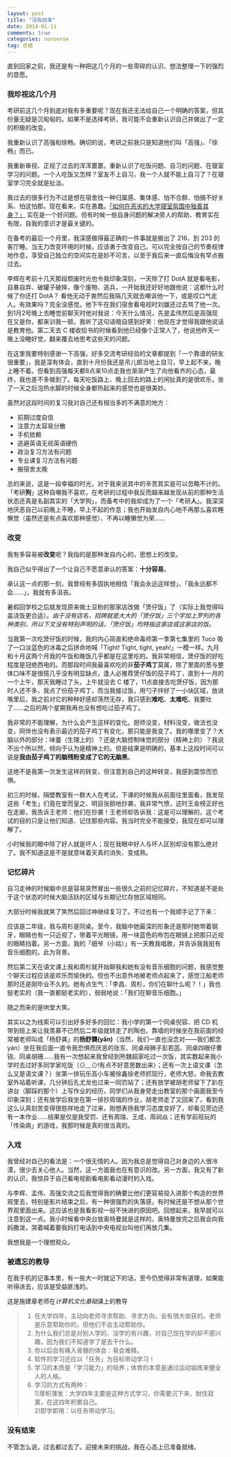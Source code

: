 ```yaml
---
layout: post
title: "没有结束"
date: 2014-01-11
comments: true
categories: nonsense
tag: 总结
---
```

直到回家之前，我还是有一种把这几个月的一些零碎的认识、想法整理一下的强烈的意愿。

<!-- more -->

### 我珍视这几个月 ###
考研前这几个月到底对我有多重要呢？现在我还无法给自己一个明确的答案，但其份量无疑是沉甸甸的。如果不是选择考研，我可能不会重新认识自己并做出了一定的积极的改变。

我重新认识了高强和徐畅。确切的说，考研之前我只是知道他们叫「高强」、「徐畅」而已。

我重新审视、正视了过去的浑浑噩噩。重新认识了吃饭问题、自习的问题、在寝室学习的问题。一个人吃饭又怎样？室友不上自习，我一个人就不能上自习了？在寝室学习完全就是扯淡。

我过去的很多行为不过是想在宿舍找一种归属感、集体感、怕不合群、怕搞不好关系、怕这怕那。现在看来，实在愚蠢。[「如何在恶劣的大学寝室氛围中独善其身？」](http://www.zhihu.com/question/22376248)
实在是一个好问题。但有时候一些自身问题的解决旁人的帮助、教育实在有限，自我的意识才是最关键的。

在备考的最后一个月里，我深感做得最正确的一件事就是搬出了 216，到 203 的客厅睡。当无力改变环境的时候，应该勇于改变自己。可以完全按自己的节奏规律地作息，享受自己独立的空间实在是妙不可言。以至于我后来一直后悔没有早点搬过去。

李辉在考前十几天那段颓废时光也令我印象深刻，一天除了打 DotA 就是看电影，自暴自弃、破罐子破摔，像个废物、逃兵，一开始我还好好地跟他说：这都什么时候了你还打 DotA？ 看他无动于衷然后我隔几天就去嘲讽他一下，或是叹口气走人。有效果吗？完全没感觉。他下午在我们宿舍看电视时刘雄还过去骂了他一次。到1月2号晚上去睡觉前聊天时他对我说：今天什么情况，先是孟伟然后是高强现在又是你，都来训我一顿。我听了这句话暗自感到好笑：他现在才觉得我跟他说话是教育他。第二天去 C 楼收拾书的时候看到他已经像个正常人了，他说他昨天一晚上没睡好觉，翻来覆去地思考这些天的问题。

在这里我要特别感谢一下高强，好多交流考研经验的文章都提到「一个靠谱的研友很重要」，我是深有体会，直到十月份我还是吊儿郎当地上自习，早上起不来，晚上睡不着。但看到高强每天都8点来10点走我也渐渐产生了向他看齐的心态，最终，我也差不多做到了。每天吃饭路上、晚上回去的路上的闲扯真的是很欢乐，坐了一天之后泡热水脚的时候全身都热起来的感觉也是很美妙。

虽然对这段时间的复习我对自己还有相当多的不满意的地方：

- 前期过度自信
- 注意力太容易分散
- 手机依赖
- 逃避英语无视英语硬伤
- 政治复习方法有问题
- 专业课复习方法有问题
- 搬宿舍太晚


总的来说，这是一段幸福的时光，对于我来说其中的辛苦其实是可以忽略不计的。「考研**狗**」这种自嘲我不喜欢，在考研的过程中我反而越来越发现从前的那种生活状态还真是名副其实的「大学狗」，而备考中的我却成为了一个「考研**人**」。我深深地厌恶自己以前晚上不睡，早上不起的作息；我也开始发自内心地不再那么喜欢睡懒觉（虽然还是有点喜欢那种感觉）、不再以睡懒觉为荣……


### 改变 ###
我有多容易被**改变**呢？我指的是那种发自内心的，思想上的改变。

我自己似乎得出了一个让自己不愿意承认的答案：**十分容易**。

承认这一点的那一刻，我曾经有多固执地相信「我会永远这样想」、「我永远都不会……」，我就有多沮丧。


暑假回学校之后就发现原来做土豆粉的那家店改做「煲仔饭」了（实际上我觉得叫盖浇饭更合适）。*由于没有店名，招牌就是大大的「煲仔饭」三个字加上罗列的各种类别，所以下文没有特别声明的话，「煲仔饭」均特指这家店或这家店的饭。*

当我第一次吃煲仔饭的时候，我的内心简直和绝命毒师第一季第七集里的 Tuco 吸了一口淡蓝色的冰毒之后拼命地喊「Tight! Tight, tight, yeah!」一模一样。九月和十月这两个月我的午饭和晚饭几乎都是在这里吃的。我非常相信，煲仔饭的好吃程度是冠绝西电的。而那段时间我最喜欢吃的非**茄子鸡丁**莫属，除了里面的葱与整体口味不是很搭几乎没有明显缺点，逢人必推荐煲仔饭的茄子鸡丁，直到十一月的一个上午，那天我睡过了头，上午就没去 C 楼了，11点直接去吃煲仔饭，因为那时人还不多，我点了份茄子鸡丁，而当我接过饭，用勺子拌好了一小块区域，放进嘴里后，我之前对它的种种好感却荡然无存，我只感到**难吃**、**太难吃**，我要吐了……之后的两个星期我再也没有想吃过茄子鸡丁。

我非常的不能理解，为什么会产生这样的变化。厨师没变，材料没变，做法也没变，同伴也没有表示最近的茄子鸡丁有变化，那只能是我变了。我的哪里变了？大脑以外的部分：味蕾（生理上的）？还是大脑控制味觉的部分（精神上的）？我说不出个所以然，倾向于认为是精神上的。但是结果是明确的，基本上这段时间可以说是**我由茄子鸡丁的脑残粉变成了它的无脑黑**。

这绝不是我第一次发生这样的转变，但注意到自己的这种转变，我感到震惊而恐惧。

初三的时候，隔壁教室有一群大人在考试，下课的时候我从前面往里面看，我发现这些「考生」们竟在堂而皇之、明目张胆地抄袭，我非常气愤，这时王金榜正好也在走廊，我告诉王老师：他们在抄袭！王老师却告诉我：这是可以理解的，这个考试的目的只是让他们知道、记住那些内容。我当时完全不能接受，我现在却可以理解了。

小时候我的眼中除了好人就是坏人；现在我眼中好人与坏人区别却没有那么绝对了。我不知道这是不是就意味着天真的消失、变成熟。

### 记忆碎片 ###

自习走神的时候脑中总是容易突然冒出一些很久之前的记忆碎片，不知道是不是处于这个状态的时候大脑活跃的区域与长期记忆存放区域相同。

大部分时候我就笑了笑然后回过神继续复习了。不过也有一个我顺手记了下来：

应该是二年级，我与周杉是同桌。至今，我脑中她最深的形象还是那时她带着钢牙，眼睛也有一只近视了，带着平光眼镜，用一块蓝色的布包在眼镜上把那只近视的眼睛挡着。另一方面，我的「细爷（小姑）」有一天教我唱歌，并告诉我我挺有音乐细胞的。此为背景。

然后第二天在语文课上我和周杉就开始聊我和她有没有音乐细胞的问题，我感觉整个聊天过程应该是欢乐而愉快的。但也不出意外地被老师点起来了，感觉江船老师那时还是刚毕业不久的。她有点生气：「李昌、周杉，你们在聊什么呢？！」我也挺老实的（我一直都挺老实的），弱弱地说：「我们在聊音乐细胞。」

随之而来的是哄堂大笑。


其实以之为线索可以引出好多好多的回忆：我小学的第一个同桌倪容、把 CD 机带到班上来让我羡慕不已然后二年级就转走了的陶也、靠墙的时候坐在我前面的经常被老师叫成「杨舒龚」的**杨舒龑(yǎn)**（当然，我们一直也没念对——我们都念 yán）坐在我后面一直令我恐惧而厌恶的张东、同桌母狮子彭若菡、同桌四眼仔曹锐、同桌胡珊……我有一次想起来我曾经到熊魏超家吃过一次饭，其实数起来我小学时去过好多同学家吃饭（⊙﹏⊙!有点不好意思数出来）；还有一次上语文课（怎么又是语文课？）坐第一排玩乐高小车被徐鑫徐老师抓现行，老师大怒，命我去教室外站着听课，几分钟后孔尤龙也过来一同罚站了；还有放学被胡老师留下了趴在讲台（脚踩的那个）上写作业的经历，同学们从我身旁走出教室的那个画面我至今印象深刻；还有放学后我坐在第一排抄周瑞的作业，胡老师走了又回来了，看到我这么认真刻苦变得很慈祥地走了过来，刚想表扬我学习态度变好了，却看见旁边还有一本作业……结果是仅是我受罚、还有周瑞、王成、周祠焱；还有学前班玩的「传染病」的游戏，我那时候是真的很当真的。

### 入戏 ###
我曾经对自己的看法是：一个很无情的人。因为我总是觉得自己对身边的人很冷漠，很少去关心他人。当然，这一方面我也在有意识的改。另一方面，我又有了新的认识，我惊异于自己看电视剧看电影看动漫时的入戏。

与李辉、孟伟、高强交流之后我觉得我的确要比他们更容易投入进那个构造的世界观里去，特别是影片结束之后，有一种很强烈的失落感，有时候还是不想从那个世界观里面出来。这应该也是我看影视一般不快进的原因吧。回想起来，我早就可以注意到这一点。我小时候看中央台放奥特曼就是这样的，奥特曼放完之后我会向我妈撒泼，哭着喊着要我妈打电话到中央电视台叫他们再放几集。

我想我是一个理想观众。

### 被遗忘的教导 ###
在我手机的记事本里，有一些大一时就记下的话，至今仍觉得非常有道理，如果能听得进去，应该是受益匪浅的。

这是施建章老师在*计算机文化基础*课上的教导

>1. 在大学四年，主动向老师寻求帮助、寻求方向，会有很大收获的。老师是乐意帮助你的，但他们不会主动帮助你。
>2. 为什么我们总是对别人学的、没学的有兴趣，对自己现在学的却不感兴趣，因为我们不知道学了是去干什么。
>3. 你以后会有痛入骨髓的体会：易会难精。
>4. 软件的学习还应以「任务」为目标带动学习！
>5. 学习的本质是「学习能力」的培养；体育的本意是通过运动锻炼来健全人的人格。
>6. 学习的方式有两种：  
1)厚积薄发：大学四年主要是这种方式学习，你需要沉下来、耐住寂寞，在这四年积累自己。  
2)即学即用：以任务带动学习。


### 没有结束 ###
不管怎么说，过去都过去了。迎接未来的挑战，我在心态上已准备就绪。
